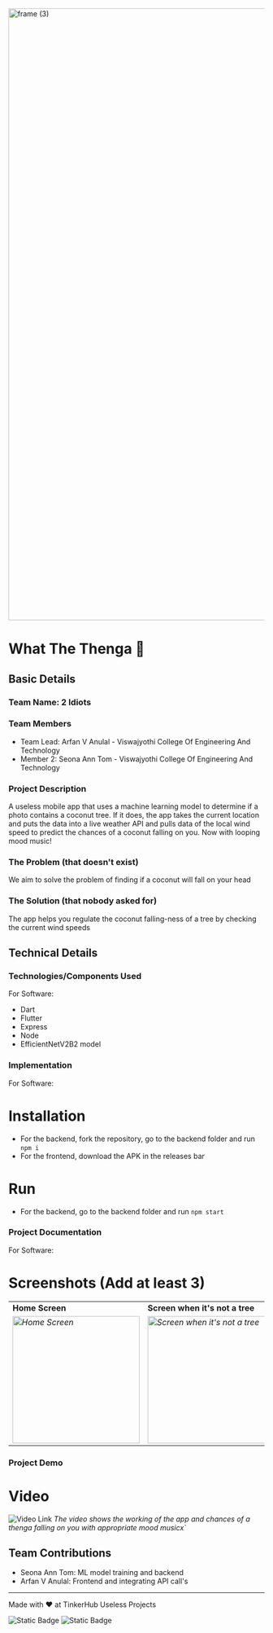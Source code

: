 <img width="3188" height="1202" alt="frame (3)" src="https://github.com/user-attachments/assets/517ad8e9-ad22-457d-9538-a9e62d137cd7" />


# What The Thenga 🎯


## Basic Details
### Team Name: 2 Idiots


### Team Members
- Team Lead: Arfan V Anulal - Viswajyothi College Of Engineering And Technology
- Member 2: Seona Ann Tom - Viswajyothi College Of Engineering And Technology

### Project Description
A useless mobile app that uses a machine learning model to determine if a photo contains a coconut tree. If it does, the app takes the current location and puts the data into a live weather API and pulls data of the local wind speed to predict the chances of a coconut falling on you. Now with looping mood music!

### The Problem (that doesn't exist)
We aim to solve the problem of finding if a coconut will fall on your head

### The Solution (that nobody asked for)
The app helps you regulate the coconut falling-ness of a tree by checking the current wind speeds

## Technical Details
### Technologies/Components Used
For Software:
- Dart
- Flutter
- Express
- Node
- EfficientNetV2B2 model

### Implementation
For Software:
# Installation
- For the backend, fork the repository, go to the backend folder and run `npm i`
- For the frontend, download the APK in the releases bar

# Run
- For the backend, go to the backend folder and run `npm start`

### Project Documentation
For Software:

# Screenshots (Add at least 3)
<table>
  <tr>
   <td><strong>Home Screen</strong>
   </td>
   <td><strong>Screen when it's not a tree</strong>
   </td>
   <td><strong>Screen when it's not a tree</strong>
   </td>
    <td><strong>Screen when it's not a tree</strong>
   </td>
  </tr>
  <tr>
    <td><em><img src="assets/images/1.png" alt="Home Screen" width="250"></em>
   </td>
   <td><em><img src="assets/images/2.png" alt="Screen when it's not a tree" width="250"></em>
   </td>
   <td><em><img src="assets/images/3.png" alt="Screen when it's not a tree" width="250"></em>
   </td>
   <td><em><img src="assets/images/4.png" alt="Screen when no danger exists" width="250"></em>
   </td>
  </tr>
</table>



### Project Demo
# Video
![Video Link](https://youtube.com/shorts/rWFB4u5gzX8?feature=share)
*The video shows the working of the app and chances of a thenga falling on you with appropriate mood musicx`*


## Team Contributions
- Seona Ann Tom: ML model training and backend
- Arfan V Anulal: Frontend and integrating API call's

---
Made with ❤️ at TinkerHub Useless Projects 

![Static Badge](https://img.shields.io/badge/TinkerHub-24?color=%23000000&link=https%3A%2F%2Fwww.tinkerhub.org%2F)
![Static Badge](https://img.shields.io/badge/UselessProjects--25-25?link=https%3A%2F%2Fwww.tinkerhub.org%2Fevents%2FQ2Q1TQKX6Q%2FUseless%2520Projects)
